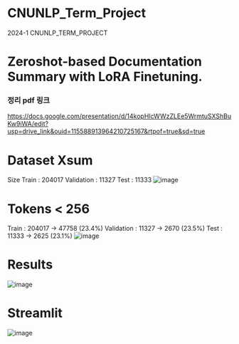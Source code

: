 # CNUNLP_Term_Project
2024-1 CNUNLP_TERM_PROJECT

# Zeroshot-based Documentation Summary with LoRA Finetuning.
### 정리 pdf 링크
https://docs.google.com/presentation/d/14kopHIcWWzZLEe5WrmtuSXShBuKw9iWA/edit?usp=drive_link&ouid=115588913964210725167&rtpof=true&sd=true
<dr><dr>
# Dataset Xsum
Size
Train : 204017
Validation : 11327
Test : 11333
![image](https://github.com/JsuccessJ/CNUNLP_Term_Project/assets/132157712/47bf6328-7a83-4932-8a87-5cbb174c0271)

# Tokens < 256
Train : 204017 -> 47758 (23.4%)
Validation : 11327 -> 2670 (23.5%)
Test : 11333 -> 2625 (23.1%)
![image](https://github.com/JsuccessJ/CNUNLP_Term_Project/assets/132157712/d6967c40-0039-46c6-8d76-54d2ffe63063)


# Results
![image](https://github.com/JsuccessJ/CNUNLP_Term_Project/assets/132157712/213a8335-daa7-4275-a308-46dd8579653f)


# Streamlit
![image](https://github.com/JsuccessJ/CNUNLP_Term_Project/assets/132157712/6245bf00-642d-49e8-b683-fc5f395b6874)


